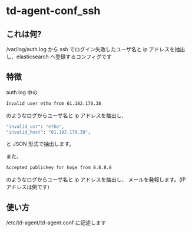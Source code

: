 td-agent-conf_ssh
=================

## これは何?
/var/log/auth.log から ssh でログイン失敗したユーザ名と ip アドレスを抽出し、elasticsearch へ登録するコンフィグです

## 特徴
auth.log 中の
```bash
Invalid user etho from 61.182.170.38
```
のようなログからユーザ名と ip アドレスを抽出し,
```bash
"invalid_usr": "etho",
"invalid_host": "61.182.170.38",
```
と JSON 形式で抽出します。

また、
```bash
Accepted publickey for hoge from 8.8.8.8
```
のようなログからユーザ名と ip アドレスを抽出し、
メールを発報します。(IP アドレスは例です)

## 使い方
/etc/td-agent/td-agent.conf に記述します
